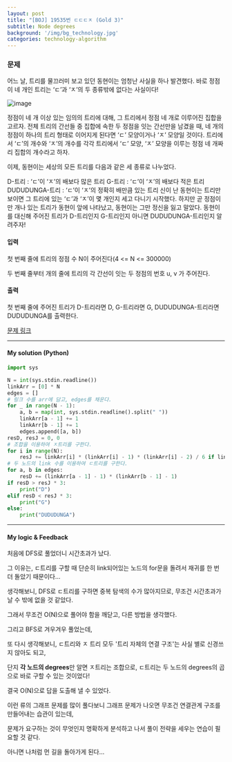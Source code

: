 ```yaml
---
layout: post
title: "[BOJ] 19535번 ㄷㄷㄷㅈ (Gold 3)"
subtitle: Node degrees
background: '/img/bg_technology.jpg'
categories: technology-algorithm
---
```


### 문제

어느 날, 트리를 물끄러미 보고 있던 동현이는 엄청난 사실을 하나 발견했다. 바로 정점이 네 개인 트리는 ‘ㄷ’과 ‘ㅈ’의 두 종류밖에 없다는 사실이다!

![image](https://upload.acmicpc.net/255cb1ee-1778-4c09-bdd9-202f25422d24/-/preview/)


정점이 네 개 이상 있는 임의의 트리에 대해, 그 트리에서 정점 네 개로 이루어진 집합을 고르자. 전체 트리의 간선들 중 집합에 속한 두 정점을 잇는 간선만을 남겼을 때, 네 개의 정점이 하나의 트리 형태로 이어지게 된다면 ‘ㄷ’ 모양이거나 ‘ㅈ’ 모양일 것이다. 트리에서 ‘ㄷ’의 개수와 ‘ㅈ’의 개수를 각각 트리에서 ‘ㄷ’ 모양, ‘ㅈ’ 모양을 이루는 정점 네 개짜리 집합의 개수라고 하자.

이제, 동현이는 세상의 모든 트리를 다음과 같은 세 종류로 나누었다.

D-트리 : ‘ㄷ’이 ‘ㅈ’의 배보다 많은 트리
G-트리 : ‘ㄷ’이 ‘ㅈ’의 배보다 적은 트리
DUDUDUNGA-트리 : ‘ㄷ’이 ‘ㅈ’의 정확히 배만큼 있는 트리
신이 난 동현이는 트리만 보이면 그 트리에 있는 ‘ㄷ’과 ‘ㅈ’이 몇 개인지 세고 다니기 시작했다. 하지만 곧 정점이 만 개나 있는 트리가 동현이 앞에 나타났고, 동현이는 그만 정신을 잃고 말았다. 동현이를 대신해 주어진 트리가 D-트리인지 G-트리인지 아니면 DUDUDUNGA-트리인지 알려주자!

#### 입력

첫 번째 줄에 트리의 정점 수 N이 주어진다(4 <= N <= 300000)

두 번째 줄부터 개의 줄에 트리의 각 간선이 잇는 두 정점의 번호 u, v 가 주어진다.

#### 출력

첫 번째 줄에 주어진 트리가 D-트리라면 D, G-트리라면 G, DUDUDUNGA-트리라면 DUDUDUNGA를 출력한다.

[문제 링크](https://www.acmicpc.net/problem/19535)

---

#### My solution (Python)

```python
import sys

N = int(sys.stdin.readline())
linkArr = [0] * N
edges = []
# 링크 수를 arr에 담고, edges를 채운다.
for _ in range(N - 1):
    a, b = map(int, sys.stdin.readline().split(" "))
    linkArr[a - 1] += 1
    linkArr[b - 1] += 1
    edges.append([a, b])
resD, resJ = 0, 0
# 조합을 이용하여 ㅈ트리를 구한다.
for i in range(N):
    resJ += linkArr[i] * (linkArr[i] - 1) * (linkArr[i] - 2) / 6 if linkArr[i] >= 3 else 0
# 두 노드의 link 수를 이용하여 ㄷ트리를 구한다.
for a, b in edges:
    resD += (linkArr[a - 1] - 1) * (linkArr[b - 1] - 1)
if resD > resJ * 3:
    print("D")
elif resD < resJ * 3:
    print("G")
else:
    print("DUDUDUNGA")
```



---

#### My logic & Feedback

처음에 DFS로 풀었더니 시간초과가 났다.

그 이유는, ㄷ트리를 구할 때 단순히 link되어있는 노드의 for문을 돌려서 재귀를 한 번 더 돌았기 때문이다...

생각해보니, DFS로 ㄷ트리를 구하면 중복 탐색의 수가 많아지므로, 무조건 시간초과가 날 수 밖에 없을 것 같았다.

그래서 무조건 O(N)으로 풀어야 함을 깨닫고, 다른 방법을 생각했다.

그리고 BFS로 겨우겨우 풀었는데,

또 다시 생각해보니, ㄷ트리와 ㅈ 트리 모두 '트리 자체의 연결 구조'는 사실 별로 신경쓰지 않아도 되고,

단지 **각 노드의 degrees**만 알면 ㅈ트리는 조합으로, ㄷ트리는 두 노드의 degrees의 곱으로 바로 구할 수 있는 것이었다!

결국 O(N)으로 답을 도출해 낼 수 있었다.

이런 류의 그래프 문제를 많이 풀다보니 그래프 문제가 나오면 무조건 연결관계 구조를 만들어내는 습관이 있는데,

문제가 요구하는 것이 무엇인지 명확하게 분석하고 나서 풀이 전략을 세우는 연습이 필요할 것 같다.

아니면 나처럼 먼 길을 돌아가게 된다...